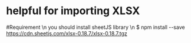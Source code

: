 # helpful  for importing XLSX 
#Requirement \n
you should install sheetJS library \n
$ npm install --save https://cdn.sheetjs.com/xlsx-0.18.7/xlsx-0.18.7.tgz


